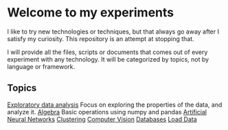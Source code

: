 # Welcome to my experiments

I like to try new technologies or techniques, but that always go away after I satisfy my curiosity.
This repository is an attempt at stopping that.

I will provide all the files, scripts or documents that comes out of every experiment with any technology.
It will be categorized by topics, not by language or framework.

Topics
------

[Exploratory data analysis](https://github.com/cdvv7788/experiments/tree/master/EDA)
Focus on exploring the properties of the data, and analyze it.
[Algebra](https://github.com/cdvv7788/experiments/tree/master/algebra)
Basic operations using numpy and pandas
[Artificial Neural Networks](https://github.com/cdvv7788/experiments/tree/master/artificial_neural_networks)
[Clustering](https://github.com/cdvv7788/experiments/tree/master/clustering)
[Computer Vision](https://github.com/cdvv7788/experiments/tree/master/computer_vision)
[Databases](https://github.com/cdvv7788/experiments/tree/master/database_management)
[Load Data](https://github.com/cdvv7788/experiments/tree/master/files)
